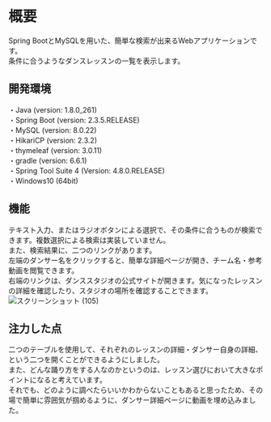 # 概要
Spring BootとMySQLを用いた、簡単な検索が出来るWebアプリケーションです。  
条件に合うようなダンスレッスンの一覧を表示します。

## 開発環境
・Java (version: 1.8.0_261)  
・Spring Boot (version: 2.3.5.RELEASE)  
・MySQL (version: 8.0.22)  
・HikariCP (version: 2.3.2)  
・thymeleaf (version: 3.0.11)  
・gradle (version: 6.6.1)  
・Spring Tool Suite 4 (Version: 4.8.0.RELEASE)  
・Windows10 (64bit)  

## 機能
テキスト入力、またはラジオボタンによる選択で、その条件に合うものが検索できます。複数選択による検索は実装していません。  
また、検索結果に、二つのリンクがあります。  
左端のダンサー名をクリックすると、簡単な詳細ページが開き、チーム名・参考動画を閲覧できます。  
右端のリンクは、ダンススタジオの公式サイトが開きます。気になったレッスンの詳細を確認したり、スタジオの場所を確認することできます。  
![スクリーンショット (105)](https://user-images.githubusercontent.com/74140214/99505832-ad22cd00-29c4-11eb-9ae4-69f5af1e9a13.png)


## 注力した点
二つのテーブルを使用して、それぞれのレッスンの詳細・ダンサー自身の詳細、という二つを開くことができるようにしました。  
また、どんな踊り方をする人なのかというのは、レッスン選びにおいて大きなポイントになると考えています。  
それでも、どのように調べたらいいかわからないこともあると思ったため、その場で簡単に雰囲気が掴めるように、ダンサー詳細ページに動画を埋め込みました。  


